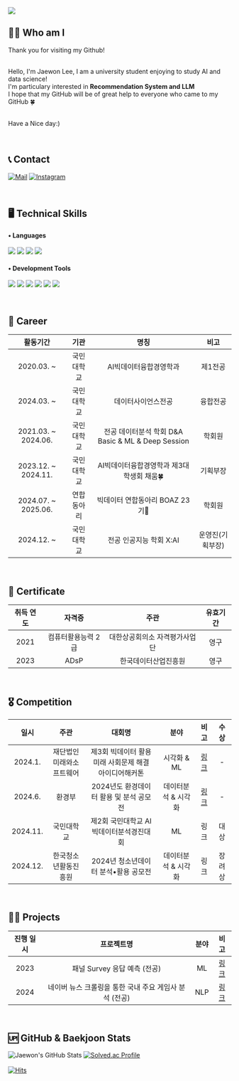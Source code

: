 ![](https://capsule-render.vercel.app/api?type=waving&color=auto&height=150&section=header&fontSize=60&animation=twinkling&text=Welcome👦&desc=This%20is%20Jaewon's%20Github!&descSize=30&fontColor=ffffff&fontAlignY=30)

## 🙇‍♂️ Who am I
Thank you for visiting my Github!<br/><br/>

Hello, I'm Jaewon Lee, I am a university student enjoying to study AI and data science!<br/>
I'm particulary interested in **Recommendation System and LLM**<br/>
I hope that my GitHub will be of great help to everyone who came to my GitHub 🍀<br/><br/>

Have a Nice day:)


<br/>

## 📞 Contact 
[![Mail](https://img.shields.io/badge/wodnjsdl0123@kookmin.ac.kr-e10915?style=flat-square&logo=Gmail&logoColor=white)](wodnjsdl0123@kookmin.ac.kr)
[![Instagram](https://img.shields.io/badge/Instagram-dd2a7b?style=flat-square&logo=Instagram&logoColor=white)](https://www.instagram.com/jaewon1634/) 

<br/>

## 🖥️ Technical Skills 
#### • Languages 
<img src="https://img.shields.io/badge/Python-3776AB?style=flat-square&logo=Python&logoColor=white"/> <img src="https://img.shields.io/badge/Scikit--learn-F7931E?style=flat-square&logo=scikit-learn&logoColor=white"/>
<img src="https://img.shields.io/badge/Pytorch-EE4C2C?style=flat-square&logo=Pytorch&logoColor=white"/> <img src="https://img.shields.io/badge/Java-007396?style=flat-square&logo=OpenJDK&logoColor=white"/>



#### • Development Tools
<img src="https://img.shields.io/badge/Jupyter-F37626?style=flat-square&logo=Jupyter&logoColor=white"/> <img src="https://img.shields.io/badge/Anaconda-44A833?style=flat-square&logo=Anaconda&logoColor=white"/>  <img src="https://img.shields.io/badge/Google Colab-F9AB00?style=flat-square&logo=Google Colab&logoColor=white"/> <img src="https://img.shields.io/badge/MySQL-4479A1?style=flat-square&logo=MySQL&logoColor=white"/>  <img src="https://img.shields.io/badge/Tableau-E97627?style=flat-square&logo=Tableau&logoColor=white"/> <img src="https://img.shields.io/badge/VSCode-007ACC?style=flat-square&logo=visualstudiocode&logoColor=white"/>


<br/>

## 👔 Career 
| 활동기간 | 기관 | 명칭 | 비고 |
| :------: | :------: | :------: | :------: |
| 2020.03. ~ | 국민대학교 | AI빅데이터융합경영학과 | 제1전공 | 재학 |
| 2024.03. ~ | 국민대학교 | 데이터사이언스전공 | 융합전공 | 재학 |
| 2021.03. ~ 2024.06. | 국민대학교 | 전공 데이터분석 학회 D&A Basic & ML & Deep Session | 학회원 | 수료 |
| 2023.12. ~ 2024.11. | 국민대학교 | AI빅데이터융합경영학과 제3대 학생회 채움🍀| 기획부장 | - |
| 2024.07. ~ 2025.06. | 연합동아리 | 빅데이터 연합동아리 BOAZ 23기🐘 | 학회원 | 분석 & 시각화 |
| 2024.12. ~ | 국민대학교 | 전공 인공지능 학회 X:AI | 운영진(기획부장) | - |


<br/>

## 🪪 Certificate
|취득 연도|자격증|주관|유효기간|
| :------: | :------: | :------: | :------: |
| 2021 | 컴퓨터활용능력 2급 | 대한상공회의소 자격평가사업단 | 영구 |
| 2023 | ADsP | 한국데이터산업진흥원 | 영구 |

<br/>

## 🎖️ Competition
|일시|주관|대회명|분야|비고|수상|
|:------:|:------:|:------:|:------:|:------:|:------:|
|2024.1.|재단법인<br/>미래와소프트웨어|제3회 빅데이터 활용 미래 사회문제 해결<br/>아이디어해커톤|시각화 & ML|[링크](https://github.com/Jaewon1634/Maintenance-bill_prediction)|-|
|2024.6.|환경부|2024년도 환경데이터 활용 및 분석 공모전|데이터분석 & 시각화|[링크](https://github.com/Jaewon1634/fine-dust_solving)|-|
|2024.11.|국민대학교|제2회 국민대학교 AI빅데이터분석경진대회|ML|링크|대상|
|2024.12.|한국청소년활동진흥원|2024년 청소년데이터 분석•활용 공모전|데이터분석 & 시각화|링크|장려상|



<br/>

## 👨‍💻 Projects
|진행 일시|프로젝트명|분야|비고|
|:------:|:------:|:------:|:------:|
|2023|패널 Survey 응답 예측 (전공)|ML|[링크](https://github.com/Jaewon1634/panel_survey_prediction)|
|2024|네이버 뉴스 크롤링을 통한 국내 주요 게임사 분석 (전공)|NLP|[링크](https://github.com/Jaewon1634/Game_Company_Analysis.github.io)|

<br/>

## 🆙 GitHub & Baekjoon Stats
![Jaewon's GitHub Stats](https://github-readme-stats.vercel.app/api?username=Jaewon1634&show_icons=true&theme=swift) [![Solved.ac Profile](http://mazassumnida.wtf/api/v2/generate_badge?boj=wodnjsdl0123)](https://solved.ac/wodnjsdl0123/)
<br/>
<br/>
[![Hits](https://hits.seeyoufarm.com/api/count/incr/badge.svg?url=https://github.com/Jaewon1634%2Fgjbae1212%2Fhit-counter)](https://hits.seeyoufarm.com) 
